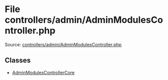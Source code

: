 File controllers/admin/AdminModulesController.php
=========
Source: [controllers/admin/AdminModulesController.php](https://github.com/PrestaShop/PrestaShop/blob/1.6.1.1/controllers/admin/AdminModulesController.php)


Classes
-------

* [AdminModulesControllerCore](class.AdminModulesControllerCore.md)

